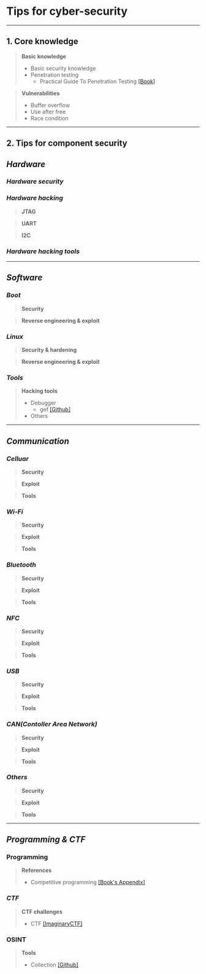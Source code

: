 # Tips for cyber-security

***
## 1. Core knowledge
> **Basic knowledge**
> - Basic security knowledge
> - Penetration testing
>   - Practical Guide To Penetration Testing [[Book]](https://gbhackers.com/wp-content/uploads/2022/08/The-Hacker-Playbook-2_-Practical-Guide-To-Penetration-Testing-PDFDrive-.pdf)

> **Vulnerabilities**
> - Buffer overflow
> - Use after free
> - Race condition


***
## 2. Tips for component security
## ***Hardware***
### ***Hardware security***
### ***Hardware hacking***
> **JTAG**
>

> **UART**
> 


> **I2C**
> 

### ***Hardware hacking tools***


***

## ***Software***
### ***Boot***
> **Security**
>  
> 

> **Reverse engineering & exploit**
>  
> 

### ***Linux***
> **Security & hardening**
> 

> **Reverse engineering & exploit**
>

### ***Tools***
> **Hacking tools**
> - Debugger
>   - gef [[Github]](https://github.com/bata24/gef "bata24/gef")
> - Others

***

## ***Communication***
### ***Celluar***
> **Security**
>

> **Exploit**
>

> **Tools**
>

### ***Wi-Fi***
> **Security**
>

> **Exploit**
>

> **Tools**
>

### ***Bluetooth***
> **Security**
>

> **Exploit**
>

> **Tools**
>

### ***NFC***
> **Security**
>

> **Exploit**
>

> **Tools**
>

### ***USB***
> **Security**
>

> **Exploit**
>

> **Tools**
>

### ***CAN(Contoller Area Network)***
> **Security**
>

> **Exploit**
>

> **Tools**
>

### ***Others***
> **Security**
>

> **Exploit**
>

> **Tools**
>

***

## ***Programming & CTF***
### **Programming**
> **References**
> - Competitive programming [[Book's Appendix]](https://github.com/updf83/private-work/blob/main/Intelligence/Collection%20source.md "競技プログラミングの鉄則 ～アルゴリズムと思考力を高める 77 の技術～")

### ***CTF***
> **CTF challenges**
> - CTF [[ImaginaryCTF]](https://imaginaryctf.org "Daily CTF Challenges For Everyone:")

### **OSINT**
> **Tools**
> - Collection [[Github]](https://github.com/cipher387/osint_stuff_tool_collection "cipher387/osint_stuff_tool_collection")
